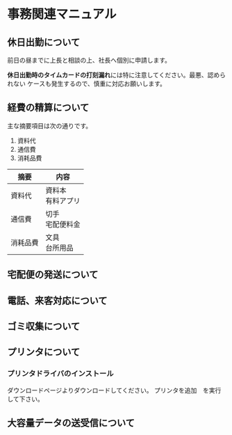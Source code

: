 # 事務関連マニュアル
## 休日出勤について
前日の昼までに上長と相談の上、社長へ個別に申請します。

**休日出勤時のタイムカードの打刻漏れ**には特に注意してください。最悪、認められない
ケースも発生するので、慎重に対応お願いします。

## 経費の精算について
主な摘要項目は次の通りです。
1. 資料代
1. 通信費
1. 消耗品費

| 摘要| 内容
|- |-
| 資料代| 資料本<br>有料アプリ
| 通信費| 切手<br>宅配便料金
| 消耗品費| 文具<br>台所用品




## 宅配便の発送について
## 電話、来客対応について
## ゴミ収集について
## プリンタについて
### プリンタドライバのインストール
ダウンロードページよりダウンロードしてください。
プリンタを追加　を実行して下さい。
## 大容量データの送受信について
